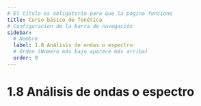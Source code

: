 ```yaml
---
# El título es obligatorio para que la página funcione
title: Curso básico de fonética
# Configuracion de la barra de navegación
sidebar:
  # Nombre
  label: 1.8 Análisis de ondas o espectro
  # Orden (Número más bajo aparece más arriba)
  order: 9
---
```

# 1.8 Análisis de ondas o espectro
